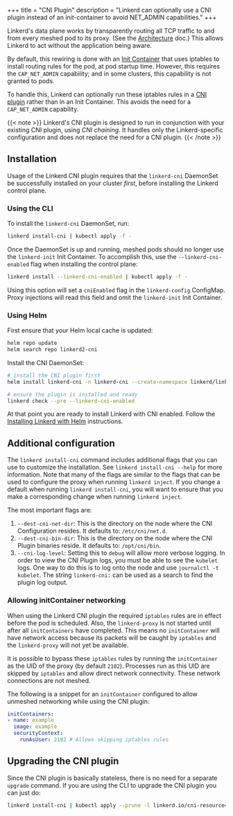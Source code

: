 +++
title = "CNI Plugin"
description = "Linkerd can optionally use a CNI plugin instead of an init-container to avoid NET_ADMIN capabilities."
+++

Linkerd's data plane works by transparently routing all TCP traffic to and from
every meshed pod to its proxy. (See the
[Architecture](../../reference/architecture/) doc.) This allows Linkerd to act
without the application being aware.

By default, this rewiring is done with an [Init
Container](../../reference/architecture/#linkerd-init-container) that uses iptables
to install routing rules for the pod, at pod startup time. However, this requires
the `CAP_NET_ADMIN` capability; and in some clusters, this capability is not
granted to pods.

To handle this, Linkerd can optionally run these iptables rules in a [CNI
plugin](https://kubernetes.io/docs/concepts/extend-kubernetes/compute-storage-net/network-plugins/)
rather than in an Init Container. This avoids the need for a `CAP_NET_ADMIN`
capability.

{{< note >}}
Linkerd's CNI plugin is designed to run in conjunction with your existing CNI
plugin, using _CNI chaining_. It handles only the Linkerd-specific
configuration and does not replace the need for a CNI plugin.
{{< /note >}}

## Installation

Usage of the Linkerd CNI plugin requires that the `linkerd-cni` DaemonSet be
successfully installed on your cluster _first_, before installing the Linkerd
control plane.

### Using the CLI

To install the `linkerd-cni` DaemonSet, run:

```bash
linkerd install-cni | kubectl apply -f -
```

Once the DaemonSet is up and running, meshed pods should no longer use the
`linkerd-init` Init Container. To accomplish this, use the
`--linkerd-cni-enabled` flag when installing the control plane:

```bash
linkerd install --linkerd-cni-enabled | kubectl apply -f -
```

Using this option will set a `cniEnabled` flag in the `linkerd-config`
ConfigMap. Proxy injections will read this field and omit the `linkerd-init`
Init Container.

### Using Helm

First ensure that your Helm local cache is updated:

```bash
helm repo update
helm search repo linkerd2-cni
```

Install the CNI DaemonSet:

```bash
# install the CNI plugin first
helm install linkerd-cni -n linkerd-cni --create-namespace linkerd/linkerd2-cni

# ensure the plugin is installed and ready
linkerd check --pre --linkerd-cni-enabled
```

At that point you are ready to install Linkerd with CNI enabled.  Follow the
[Installing Linkerd with Helm](../../tasks/install-helm/) instructions.

## Additional configuration

The `linkerd install-cni` command includes additional flags that you can use to
customize the installation. See `linkerd install-cni --help` for more
information. Note that many of the flags are similar to the flags that can be
used to configure the proxy when running `linkerd inject`. If you change a
default when running `linkerd install-cni`, you will want to ensure that you
make a corresponding change when running `linkerd inject`.

The most important flags are:

1. `--dest-cni-net-dir`: This is the directory on the node where the CNI
   Configuration resides. It defaults to: `/etc/cni/net.d`.
2. `--dest-cni-bin-dir`: This is the directory on the node where the CNI Plugin
   binaries reside. It defaults to: `/opt/cni/bin`.
3. `--cni-log-level`: Setting this to `debug` will allow more verbose logging.
   In order to view the CNI Plugin logs, you must be able to see the `kubelet`
   logs. One way to do this is to log onto the node and use
   `journalctl -t kubelet`. The string `linkerd-cni:` can be used as a search to
   find the plugin log output.

### Allowing initContainer networking

When using the Linkerd CNI plugin the required `iptables` rules are in effect
before the pod is scheduled. Also, the `linkerd-proxy` is not started until
after all `initContainers` have completed. This means no `initContainer` will
have network access because its packets will be caught by `iptables` and the
`linkerd-proxy` will not yet be available.

It is possible to bypass these `iptables` rules by running the `initContainer`
as the UID of the proxy (by default `2102`). Processes run as this UID are
skipped by `iptables` and allow direct network connectivity. These network
connections are not meshed.

The following is a snippet for an `initContainer` configured to allow unmeshed
networking while using the CNI plugin:

```yaml
initContainers:
- name: example
  image: example
  securityContext:
    runAsUser: 2102 # Allows skipping iptables rules
```

## Upgrading the CNI plugin

Since the CNI plugin is basically stateless, there is no need for a separate
`upgrade` command. If you are using the CLI to upgrade the CNI plugin you can
just do:

```bash
linkerd install-cni | kubectl apply --prune -l linkerd.io/cni-resource=true -f -
```
